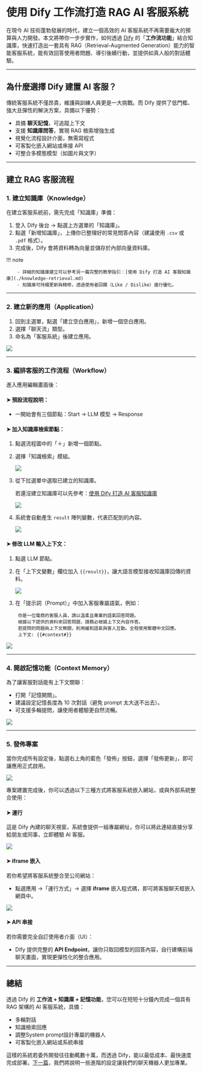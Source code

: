 # 使用 Dify 工作流打造 RAG AI 客服系統

在現今 AI 技術蓬勃發展的時代，建立一個高效的 AI 客服系統不再需要龐大的預算與人力開發。本文將帶你一步步實作，如何透過 [Dify](https://dify.ai) 的「**工作流功能**」結合知識庫，快速打造出一套具有 RAG（Retrieval-Augmented Generation）能力的智能客服系統，能有效回答使用者問題、導引後續行動，並提供如真人般的對話體驗。

---

## 為什麼選擇 Dify 建置 AI 客服？

傳統客服系統不僅昂貴，維護與訓練人員更是一大挑戰。而 Dify 提供了低門檻、強大且彈性的解決方案，具備以下優勢：

* 具備 **聊天記憶**，可追蹤上下文
* 支援 **知識庫問答**，實現 RAG 檢索增強生成
* 視覺化流程設計介面，無需寫程式
* 可客製化嵌入網站或串接 API
* 可整合多模態模型（如圖片與文字）

---

## 建立 RAG 客服流程

### 1. 建立知識庫（Knowledge）

在建立客服系統前，需先完成「知識庫」準備：

1. 登入 Dify 後台 → 點選上方選單的「知識庫」。
2. 點選「新增知識庫」，上傳你已整理好的常見問答內容（建議使用 `.csv` 或 `.pdf` 格式）。
3. 完成後，Dify 會將資料轉為向量並儲存於內部向量資料庫。

!!! note

        - 詳細的知識庫建立可以參考另一篇完整的教學指引：[使用 Dify 打造 AI 客服知識庫](./knowledge-retrieval.md)
        - 知識庫可持續更新與精修，透過使用者回饋（Like / Dislike）進行優化。

---

### 2. 建立新的應用（Application）

1. 回到主選單，點選「建立空白應用」，新增一個空白應用。
2. 選擇「聊天流」類型。
3. 命名為「客服系統」後建立應用。

![](./images/img-workflow-rag-chatbot-tutorial-1.png)

---

### 3. 編排客服的工作流程（Workflow）

進入應用編輯畫面後：

#### ➤ 預設流程說明：

* 一開始會有三個節點：Start → LLM 模型 → Response

#### ➤ 加入知識庫檢索節點：

1. 點選流程圖中的「＋」新增一個節點。
2. 選擇「知識檢索」模組。

    ![](./images/img-workflow-rag-chatbot-tutorial-2.png)

3. 從下拉選單中選取已建立的知識庫。

    若還沒建立知識庫可以先參考：[使用 Dify 打造 AI 客服知識庫](./knowledge-retrieval.md)

    ![](./images/img-workflow-rag-chatbot-tutorial-3.png)

4. 系統會自動產生 `result` 陣列變數，代表匹配到的內容。

    ![](./images/img-workflow-rag-chatbot-tutorial-4.png)


#### ➤ 修改 LLM 輸入上下文：

1. 點選 LLM 節點。
2. 在「上下文變數」欄位加入 `{{result}}`，讓大語言模型接收知識庫回傳的資料。

    ![](./images/img-workflow-rag-chatbot-tutorial-5.png)

3. 在「提示詞（Prompt）」中加入客服專屬語氣，例如：

   ```
    你是一位電商的客服人員，請以溫柔且專業的語氣回答問題。
    根據以下提供的資料來回答問題，請務必根據上下文內容作答。
    若提問的問題與上下文無關，則用緩和語氣與客人互動。全程使用繁體中文回應。
    上下文: {{#context#}}
   ```

![](./images/img-workflow-rag-chatbot-tutorial-6.png)

---

### 4. 開啟記憶功能（Context Memory）

為了讓客服對話能有上下文關聯：

* 打開「記憶開關」。
* 建議設定記憶長度為 10 次對話（避免 prompt 太大送不出去）。
* 可支援多輪提問，讓使用者體驗更自然流暢。

![](./images/img-workflow-rag-chatbot-tutorial-7.png)

---

### 5. 發佈專案

當你完成所有設定後，點選右上角的藍色「發佈」按鈕，選擇「發佈更新」，即可讓應用正式啟用。

![](./images/img-workflow-rag-chatbot-tutorial-8.png)

專案建置完成後，你可以透過以下三種方式將客服系統嵌入網站，或與外部系統整合使用：

#### ➤ 運行

這是 Dify 內建的聊天視窗，系統會提供一組專屬網址，你可以將此連結直接分享給朋友或同事，立即體驗 AI 客服。

![](./images/img-workflow-rag-chatbot-tutorial-9.png)

#### ➤ iframe 嵌入

若你希望將客服系統整合至公司網站：

* 點選應用 →「運行方式」→ 選擇 **iframe** 嵌入程式碼，即可將客服聊天框嵌入網頁中。

![](./images/img-workflow-rag-chatbot-tutorial-10.png)

#### ➤ API 串接

若你需要完全自訂使用者介面（UI）：

* Dify 提供完整的 **API Endpoint**，讓你只取回模型的回答內容，自行建構前端聊天畫面，實現更彈性化的整合應用。


---


## 總結

透過 Dify 的 **工作流 + 知識庫 + 記憶功能**，您可以在短短十分鐘內完成一個具有 RAG 架構的 AI 客服系統，具備：

- 多輪對話
- 知識檢索回應
- 調整System prompt設計專屬的機器人
- 可客製化嵌入網站或系統串接

這樣的系統若委外開發往往動輒數十萬，而透過 Dify，能以最低成本、最快速度完成部署。[下一篇](./wchatflow-rag-chatbot-tutorial-2.md)，我們將說明一些進階的設定讓我們的聊天機器人更加專業。
